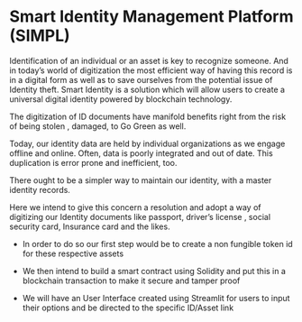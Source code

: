 # Smart Identity Management Platform (SIMPL)




Identification of an individual or an asset is key to recognize someone. And in today’s world of digitization the most efficient way of having this record is in a digital form as well as to save ourselves from the potential issue of Identity  theft. Smart Identity is a solution which will allow users to create a universal digital identity powered by blockchain technology. 

The digitization of ID documents have manifold benefits right from the risk of being stolen , damaged, to Go Green as well. 

Today, our identity data are held by individual organizations as we engage offline and online. Often, data is poorly integrated and out of date. This duplication is error prone and inefficient, too.

There ought to be a simpler way to maintain our identity, with a master identity records. 

Here we intend to give this concern a resolution and adopt a way of digitizing our Identity documents like passport, driver’s license , social security card, Insurance card and the likes.

* In order to do so our first step would be to create a non fungible token id for these respective assets

* We then intend to build a smart contract using Solidity and put this in a blockchain transaction to make it secure and tamper proof

* We will have an User Interface created using Streamlit for users to input their options and be directed to the specific ID/Asset link

